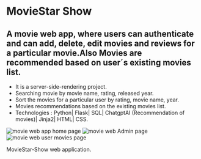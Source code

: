 # MovieStar Show

## A movie web app, where users can authenticate and can add, delete, edit movies and reviews for a particular movie.Also Movies are recommended based on user´s existing movies list.
  * It is a server-side-rendering project.
  * Searching movie by movie name, rating, released year.
  * Sort the movies for a particular user by rating, movie name, year.
  * Movies recommendations based on the existing movies list.
  * Technologies : Python| Flask| SQL| ChatgptAI (Recommendation of movies)| Jinja2| HTML| CSS.
    
<img src="https://github.com/SteffanSingh/MovieWebApp-SQL/blob/6ede50f6237acf46f9be8d032e4989ef59bbdbb6/Project%20images/HomePage.png" alt="movie web app home page">

 
<img src="https://github.com/SteffanSingh/MovieWebApp-SQL/blob/d1565b102a8d5009499671ffeb333475c5f8ab00/MovieWebPictures/4.png" alt="movie web Admin page">
<img src="https://github.com/SteffanSingh/MovieWebApp-SQL/blob/d1565b102a8d5009499671ffeb333475c5f8ab00/MovieWebPictures/5.png" alt="movie web user movies page">
 

MovieStar-Show web application.
